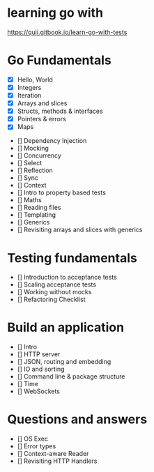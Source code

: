# learning go with

https://quii.gitbook.io/learn-go-with-tests

# Go Fundamentals

- [x] Hello, World
- [x] Integers
- [x] Iteration
- [x] Arrays and slices
- [x] Structs, methods & interfaces
- [x] Pointers & errors
- [x] Maps
- [] Dependency Injection
- [] Mocking
- [] Concurrency
- [] Select
- [] Reflection
- [] Sync
- [] Context
- [] Intro to property based tests
- [] Maths
- [] Reading files
- [] Templating
- [] Generics
- [] Revisiting arrays and slices with generics

# Testing fundamentals

- [] Introduction to acceptance tests
- [] Scaling acceptance tests
- [] Working without mocks
- [] Refactoring Checklist

# Build an application

- [] Intro
- [] HTTP server
- [] JSON, routing and embedding
- [] IO and sorting
- [] Command line & package structure
- [] Time
- [] WebSockets

# Questions and answers

- [] OS Exec
- [] Error types
- [] Context-aware Reader
- [] Revisiting HTTP Handlers
